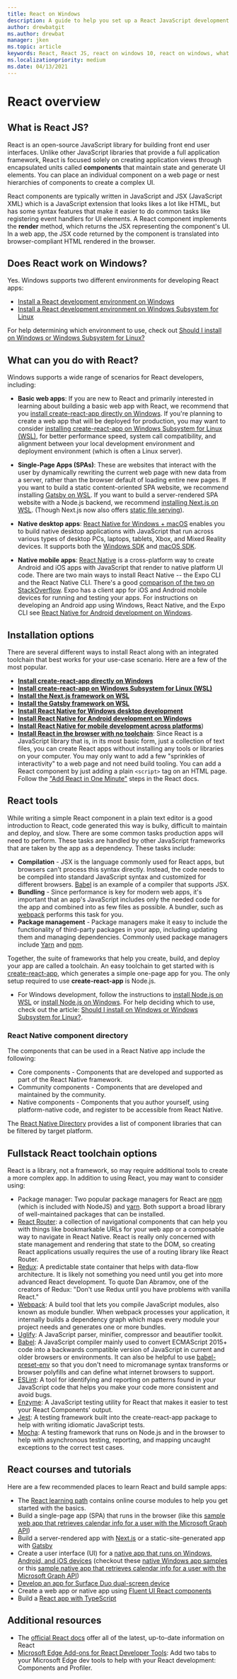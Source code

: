 ```yaml
---
title: React on Windows
description: A guide to help you set up a React JavaScript development environment on Windows.
author: drewbatgit 
ms.author: drewbat 
manager: jken
ms.topic: article
keywords: React, React JS, react on windows 10, react on windows, what is react, react with windows, web app with react
ms.localizationpriority: medium
ms.date: 04/13/2021
---
```


# React overview

## What is React JS?

React is an open-source JavaScript library for building front end user interfaces. Unlike other JavaScript libraries that provide a full application framework, React is focused solely on creating application views through encapsulated units called **components** that maintain state and generate UI elements. You can place an individual component on a web page or nest hierarchies of components to create a complex UI.

React components are typically written in JavaScript and JSX (JavaScript XML) which is a JavaScript extension that looks likes a lot like HTML, but has some syntax features that make it easier to do common tasks like registering event handlers for UI elements. A React component implements the **render** method, which returns the JSX representing the component's UI. In a web app, the JSX code returned by the component is translated into browser-compliant HTML rendered in the browser.

## Does React work on Windows?

Yes. Windows supports two different environments for developing React apps:

- [Install a React development environment on Windows](./react-on-windows.md)
- [Install a React development environment on Windows Subsystem for Linux](./react-on-wsl.md)

For help determining which environment to use, check out [Should I install on Windows or Windows Subsystem for Linux?](./windows-or-wsl.md)

## What can you do with React?

Windows supports a wide range of scenarios for React developers, including:

- **Basic web apps**: If you are new to React and primarily interested in learning about building a basic web app with React, we recommend that you [install create-react-app directly on Windows](./react-on-windows.md). If you're planning to create a web app that will be deployed for production, you may want to consider [installing create-react-app on Windows Subsystem for Linux (WSL)](./react-on-wsl.md), for better performance speed, system call compatibility, and alignment between your local development environment and deployment environment (which is often a Linux server).

- **Single-Page Apps (SPAs)**: These are websites that interact with the user by dynamically rewriting the current web page with new data from a server, rather than the browser default of loading entire new pages. If you want to build a static content-oriented SPA website, we recommend installing [Gatsby on WSL](./gatsby-on-wsl.md). If you want to build a server-rendered SPA website with a Node.js backend, we recommend [installing Next.js on WSL](./nextjs-on-wsl.md). (Though Next.js now also offers [static file serving](https://nextjs.org/docs/basic-features/static-file-serving)).

- **Native desktop apps**: [React Native for Windows + macOS](https://microsoft.github.io/react-native-windows/) enables you to build native desktop applications with JavaScript that run across various types of desktop PCs, laptops, tablets, Xbox, and Mixed Reality devices. It supports both the [Windows SDK](https://microsoft.github.io/react-native-windows/docs/rnw-dependencies) and [macOS SDK](https://microsoft.github.io/react-native-windows/docs/rnm-dependencies).

- **Native mobile apps**: [React Native](https://reactnative.dev/docs/environment-setup) is a cross-platform way to create Android and iOS apps with JavaScript that render to native platform UI code. There are two main ways to install React Native -- the Expo CLI and the React Native CLI. There's a good [comparison of the two on StackOverflow](https://stackoverflow.com/questions/54862388/what-is-the-difference-between-expo-cli-and-react-native-cli). Expo has a client app for iOS and Android mobile devices for running and testing your apps. For instructions on developing an Android app using Windows, React Native, and the Expo CLI see [React Native for Android development on Windows](./react-native-for-android.md).

## Installation options

There are several different ways to install React along with an integrated toolchain that best works for your use-case scenario. Here are a few of the most popular.

- **[Install create-react-app directly on Windows](./react-on-windows.md)**
- **[Install create-react-app on Windows Subsystem for Linux (WSL)](./react-on-wsl.md)**
- **[Install the Next.js framework on WSL](./nextjs-on-wsl.md)**
- **[Install the Gatsby framework on WSL](./gatsby-on-wsl.md)**
- **[Install React Native for Windows desktop development](./react-native-for-windows.md)**
- **[Install React Native for Android development on Windows](./react-native-for-android.md)**
- **[Install React Native for mobile development across platforms](https://reactnative.dev/docs/environment-setup)**)
- **[Install React in the browser with no toolchain](https://reactjs.org/docs/add-react-to-a-website.html)**: Since React is a JavaScript library that is, in its most basic form, just a collection of text files, you can create React apps without installing any tools or libraries on your computer. You may only want to add a few "sprinkles of interactivity" to a web page and not need build tooling. You can add a React component by just adding a plain `<script>` tag on an HTML page. Follow the ["Add React in One Minute"](https://reactjs.org/docs/add-react-to-a-website.html) steps in the React docs.

## React tools

While writing a simple React component in a plain text editor is a good introduction to React, code generated this way is bulky, difficult to maintain and deploy, and slow. There are some common tasks production apps will need to perform. These tasks are handled by other JavaScript frameworks that are taken by the app as a dependency. These tasks include:

- **Compilation** - JSX is the language commonly used for React apps, but browsers can't process this syntax directly. Instead, the code needs to be compiled into standard JavaScript syntax and customized for different browsers. [Babel](https://babeljs.io/) is an example of a compiler that supports JSX.
- **Bundling** - Since performance is key for modern web apps, it's important that an app's JavaScript includes only the needed code for the app and combined into as few files as possible. A bundler, such as [webpack](https://webpack.js.org/) performs this task for you.
- **Package management** - Package managers make it easy to include the functionality of third-party packages in your app, including updating them and managing dependencies. Commonly used package managers include [Yarn](https://yarnpkg.com/) and [npm](https://www.npmjs.com/).

Together, the suite of frameworks that help you create, build, and deploy your app are called a toolchain. An easy toolchain to get started with is [create-react-app](https://create-react-app.dev), which generates a simple one-page app for you. The only setup required to use **create-react-app** is Node.js.

- For Windows development, follow the instructions to [install Node.js on WSL](./nodejs-on-wsl.md) or [install Node.js on Windows](./nodejs-on-windows.md). For help deciding which to use, check out the article: [Should I install on Windows or Windows Subsystem for Linux?](./windows-or-wsl.md).

### React Native component directory

The components that can be used in a React Native app include the following:

- Core components - Components that are developed and supported as part of the React Native framework.
- Community components - Components that are developed and maintained by the community.
- Native components - Components that you author yourself, using platform-native code, and register to be accessible from React Native.

The [React Native Directory](https://reactnative.directory/) provides a list of component libraries that can be filtered by target platform.

## Fullstack React toolchain options

React is a library, not a framework, so may require additional tools to create a more complex app. In addition to using React, you may want to consider using:

- Package manager: Two popular package managers for React are [npm](https://www.npmjs.com/) (which is included with NodeJS) and [yarn](https://yarnpkg.com/). Both support a broad library of well-maintained packages that can be installed.
- [React Router](https://reactrouter.com/): a collection of navigational components that can help you with things like bookmarkable URLs for your web app or a composable way to navigate in React Native. React is really only concerned with state management and rendering that state to the DOM, so creating React applications usually requires the use of a routing library like React Router.
- [Redux](https://react-redux.js.org/): A predictable state container that helps with data-flow architecture. It is likely not something you need until you get into more advanced React development. To quote Dan Abramov, one of the creators of Redux: "Don't use Redux until you have problems with vanilla React."
- [Webpack](https://webpack.js.org/): A build tool that lets you compile JavaScript modules, also known as module bundler. When webpack processes your application, it internally builds a dependency graph which maps every module your project needs and generates one or more bundles.
- [Uglify](https://www.npmjs.com/package/uglify-js): A JavaScript parser, minifier, compressor and beautifier toolkit.
- [Babel](https://babeljs.io/): A JavaScript compiler mainly used to convert ECMAScript 2015+ code into a backwards compatible version of JavaScript in current and older browsers or environments. It can also be helpful to use [babel-preset-env](https://babeljs.io/docs/en/babel-preset-env) so that you don't need to micromanage syntax transforms or browser polyfills and can define what internet browsers to support.
- [ESLint](https://eslint.org/): A tool for identifying and reporting on patterns found in your JavaScript code that helps you make your code more consistent and avoid bugs.
- [Enzyme](https://enzymejs.github.io/enzyme/): A JavaScript testing utility for React that makes it easier to test your React Components' output.
- [Jest](https://jestjs.io/): A testing framework built into the create-react-app package to help with writing idiomatic JavaScript tests.
- [Mocha](https://mochajs.org/): A testing framework that runs on Node.js and in the browser to help with asynchronous testing, reporting, and mapping uncaught exceptions to the correct test cases.

## React courses and tutorials

Here are a few recommended places to learn React and build sample apps:

- The [React learning path](/training/paths/react/) contains online course modules to help you get started with the basics.
- Build a single-page app (SPA) that runs in the browser (like this [sample web app that retrieves calendar info for a user with the Microsoft Graph API](/graph/tutorials/react))
- Build a server-rendered app with [Next.js](./nextjs-on-wsl.md) or a static-site-generated app with [Gatsby](./gatsby-on-wsl.md)
- Create a user interface (UI) for a [native app that runs on Windows, Android, and iOS devices](https://microsoft.github.io/react-native-windows/docs/view-managers) (checkout these [native Windows app samples](https://github.com/microsoft/react-native-windows-samples/tree/master/samples) or this [sample native app that retrieves calendar info for a user with the Microsoft Graph API](/graph/tutorials/react-native))
- [Develop an app for Surface Duo dual-screen device](/dual-screen/react-native/)
- Create a web app or native app using [Fluent UI React components](https://developer.microsoft.com/fluentui#/)
- Build a [React app with TypeScript](https://create-react-app.dev/docs/adding-typescript/)

## Additional resources

- The [official React docs](https://reactjs.org/) offer all of the latest, up-to-date information on React
- [Microsoft Edge Add-ons for React Developer Tools](https://microsoftedge.microsoft.com/addons/detail/react-developer-tools/gpphkfbcpidddadnkolkpfckpihlkkil): Add two tabs to your Microsoft Edge dev tools to help with your React development: Components and Profiler.
